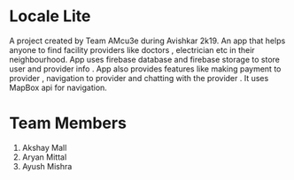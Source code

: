 # Locale Lite
A project created by Team AMcu3e during Avishkar 2k19. An app that helps anyone to find facility providers like doctors , electrician etc in their neighbourhood. App uses firebase database and firebase storage to store user and provider info . App also provides features like making payment to provider , navigation to provider and chatting with the provider . It uses MapBox api for navigation.

# Team Members
1. Akshay Mall
2. Aryan Mittal
3. Ayush Mishra
